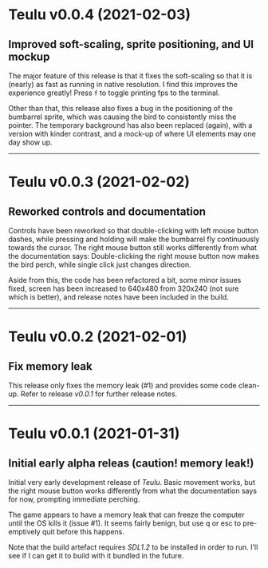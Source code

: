 # Teulu v0.0.4 (2021-02-03)
## Improved soft-scaling, sprite positioning, and UI mockup

The major feature of this release is that it fixes the soft-scaling so that
it is (nearly) as fast as running in native resolution. I find this improves
the experience greatly! Press `f` to toggle printing fps to the terminal.

Other than that, this release also fixes a bug in the positioning of the
bumbarrel sprite, which was causing the bird to consistently miss the
pointer. The temporary background has also been replaced (again), with a
version with kinder contrast, and a mock-up of where UI elements may one day
show up.


--------------
# Teulu v0.0.3 (2021-02-02)
## Reworked controls and documentation

Controls have been reworked so that double-clicking with left mouse button
dashes, while pressing and holding will make the bumbarrel fly continuously
towards the cursor. The right mouse button still works differently from what
the documentation says: Double-clicking the right mouse button now makes the
bird perch, while single click just changes direction.

Aside from this, the code has been refactored a bit, some minor issues fixed,
screen has been increased to 640x480 from 320x240 (not sure which is better),
and release notes have been included in the build.


--------------
# Teulu v0.0.2 (2021-02-01)
## Fix memory leak

This release only fixes the memory leak (#1) and provides some code clean-up.
Refer to release _v0.0.1_ for further release notes.


--------------
# Teulu v0.0.1 (2021-01-31)
## Initial early alpha releas (caution! memory leak!)

Initial very early development release of _Teulu_. Basic movement works, but
the right mouse button works differently from what the documentation says for
now, prompting immediate perching.

The game appears to have a memory leak that can freeze the computer until the
OS kills it (issue #1). It seems fairly benign, but use q or esc to
pre-emptively quit before this happens.

Note that the build artefact requires _SDL1.2_ to be installed in order to
run. I'll see if I can get it to build with it bundled in the future.


